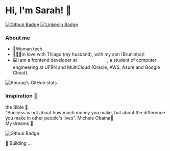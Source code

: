 # **Hi, I'm Sarah!** 👋

[![Github Badge](https://img.shields.io/badge/-Github-000?style=flat-square&logo=Github&logoColor=white&link=https://github.com/S-Sarinha)](https://github.com/S-Sarinha)
[![Linkedin Badge](https://img.shields.io/badge/-LinkedIn-blue?style=flat-square&logo=Linkedin&logoColor=white&link=https://www.linkedin.com/in/sarah-cb-silva/)](https://www.linkedin.com/in/sarah-cb-silva/)


### About me

<ul>
    <li>💁Woman tech</li>
    <li>👨‍👩‍👦In love with Thiago (my husband), with my son (Bruninho)!</li>
    <li>💻I am a frontend developer at <a style="color:#FFFAFA" href="https://github.com/hibritoficial"> @hibritoficial</a> , a student of computer engineering at UFRN and MultiCloud {Oracle, AWS, Azure and Google Cloud}.</li>
</ul>

![Anurag's GitHub stats](https://github-readme-stats.vercel.app/api?username=S-Sarinha&count_private=true)


### Inspiration 💬

<p>the Bible 📘<br>
"Success is not about how much money you make, but about the difference you make in other people's lives". Michele Obama🌟<br>
My dreams 🚀</p>

![Github Badge](https://img.shields.io/badge/be%20bolt-be%20bolt-orange)

<p>
🚧 Building ...
</p>

